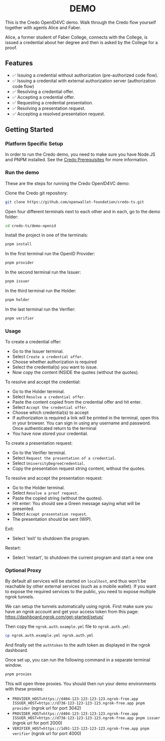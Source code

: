 <h1 align="center"><b>DEMO</b></h1>

This is the Credo OpenID4VC demo. Walk through the Credo flow yourself together with agents Alice and Faber.

Alice, a former student of Faber College, connects with the College, is issued a credential about her degree and then is asked by the College for a proof.

## Features

- ✅ Issuing a credential without authorization (pre-authorized code flow).
- ✅ Issuing a credenital with external authorization server (authorization code flow)
- ✅ Resolving a credential offer.
- ✅ Accepting a credential offer.
- ✅ Requesting a credential presentation.
- ✅ Resolving a presentation request.
- ✅ Accepting a resolved presentation request.

## Getting Started

### Platform Specific Setup

In order to run the Credo demo, you need to make sure you have Node.JS and PNPM installed. See the [Credo Prerequisites](https://credo.js.org/guides/getting-started/prerequisites) for more information.

### Run the demo

These are the steps for running the Credo OpenID4VC demo:

Clone the Credo git repository:

```sh
git clone https://github.com/openwallet-foundation/credo-ts.git
```

Open four different terminals next to each other and in each, go to the demo folder:

```sh
cd credo-ts/demo-openid
```

Install the project in one of the terminals:

```sh
pnpm install
```

In the first terminal run the OpenID Provider:

```sh
pnpm provider
```

In the second terminal run the Issuer:

```sh
pnpm issuer
```

In the third terminal run the Holder:

```sh
pnpm holder
```

In the last terminal run the Verifier:

```sh
pnpm verifier
```

### Usage

To create a credential offer:

- Go to the Issuer terminal.
- Select `Create a credential offer`.
- Choose whether authorization is required
- Select the credential(s) you want to issue.
- Now copy the content INSIDE the quotes (without the quotes).

To resolve and accept the credential:

- Go to the Holder terminal.
- Select `Resolve a credential offer`.
- Paste the content copied from the credential offer and hit enter.
- Select `Accept the credential offer`.
- Choose which credential(s) to accept
- If authorization is required a link will be printed in the terminal, open this in your browser. You can sign in using any username and password. Once authenticated return to the terminal
- You have now stored your credential.

To create a presentation request:

- Go to the Verifier terminal.
- Select `Request the presentation of a credential`.
- Select `UniversityDegreeCredential`.
- Copy the presentation request string content, without the quotes.

To resolve and accept the presentation request:

- Go to the Holder terminal.
- Select `Resolve a proof request`.
- Paste the copied string (without the quotes).
- Hit enter: You should see a Green message saying what will be presented.
- Select `Accept presentation request`.
- The presentation should be sent (WIP).

Exit:

- Select 'exit' to shutdown the program.

Restart:

- Select 'restart', to shutdown the current program and start a new one

### Optional Proxy

By default all services will be started on `localhost`, and thus won't be reachable by other external services (such as a mobile wallet). If you want to expose the required services to the public, you need to expose multiple ngrok tunnels.

We can setup the tunnels automatically using ngrok. First make sure you have an ngrok account and get your access token from this page: https://dashboard.ngrok.com/get-started/setup/

Then copy the `ngrok.auth.example.yml` file to `ngrok.auth.yml`:

```sh
cp ngrok.auth.example.yml ngrok.auth.yml
```

And finally set the `authtoken` to the auth token as displayed in the ngrok dashboard.

Once set up, you can run the following command in a separate terminal window.

```sh
pnpm proxies
```

This will open three proxies. You should then run your demo environments with these proxies:

- `PROVIDER_HOST=https://d404-123-123-123-123.ngrok-free.app ISSUER_HOST=https://d738-123-123-123-123.ngrok-free.app pnpm provider` (ngrok url for port 3042)
- `PROVIDER_HOST=https://d404-123-123-123-123.ngrok-free.app ISSUER_HOST=https://d738-123-123-123-123.ngrok-free.app pnpm issuer` (ngrok url for port 2000)
- `VERIFIER_HOST=https://1d91-123-123-123-123.ngrok-free.app pnpm verifier` (ngrok url for port 4000)
